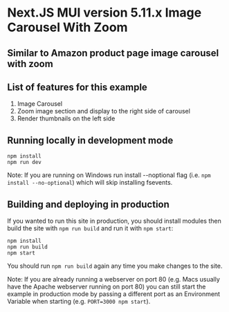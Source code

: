 # Next.JS MUI version 5.11.x Image Carousel With Zoom
## Similar to Amazon product page image carousel with zoom

## List of features for this example
<ol>

<li>Image Carousel</li>
<li>Zoom image section and display to the right side of carousel</li>
<li>Render thumbnails on the left side</li>

</ol>

## Running locally in development mode

    npm install
    npm run dev

Note: If you are running on Windows run install --noptional flag (i.e. `npm install --no-optional`) which will skip installing fsevents.

## Building and deploying in production

If you wanted to run this site in production, you should install modules then build the site with `npm run build` and run it with `npm start`:

    npm install
    npm run build
    npm start

You should run `npm run build` again any time you make changes to the site.

Note: If you are already running a webserver on port 80 (e.g. Macs usually have the Apache webserver running on port 80) you can still start the example in production mode by passing a different port as an Environment Variable when starting (e.g. `PORT=3000 npm start`).
